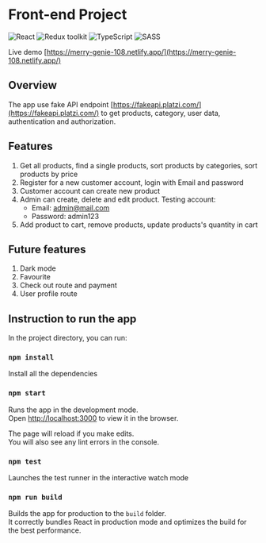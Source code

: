 # Front-end Project

![React](https://img.shields.io/badge/React-v.18-blue)
![Redux toolkit](https://img.shields.io/badge/Redux-v.1.9-purple)
![TypeScript](https://img.shields.io/badge/TypeScript-v.4.9-green)
![SASS](https://img.shields.io/badge/SASS-v.4.9-hotpink)

Live demo [https://merry-genie-108.netlify.app/](https://merry-genie-108.netlify.app/)

## Overview
The app use fake API endpoint [https://fakeapi.platzi.com/](https://fakeapi.platzi.com/) to get products, category, user data, authentication and authorization.

## Features
1. Get all products, find a single products, sort products by categories, sort products by price
2. Register for a new customer account, login with Email and password
3. Customer account can create new product
4. Admin can create, delete and edit product. Testing account: 
    - Email: admin@mail.com
    - Password: admin123
5. Add product to cart, remove products, update products's quantity in cart

## Future features
1. Dark mode
2. Favourite
3. Check out route and payment
4. User profile route

## Instruction to run the app

In the project directory, you can run:

### `npm install`

Install all the dependencies

### `npm start`

Runs the app in the development mode.\
Open [http://localhost:3000](http://localhost:3000) to view it in the browser.

The page will reload if you make edits.\
You will also see any lint errors in the console.

### `npm test`

Launches the test runner in the interactive watch mode

### `npm run build`

Builds the app for production to the `build` folder.\
It correctly bundles React in production mode and optimizes the build for the best performance.
